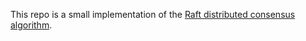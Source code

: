 This repo is a small implementation of the [Raft distributed consensus algorithm](https://raft.github.io/raft.pdf).